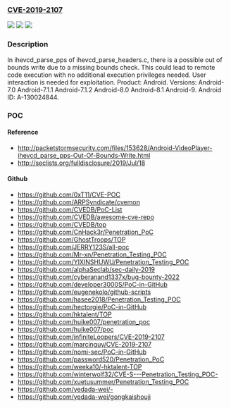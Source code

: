 ### [CVE-2019-2107](https://cve.mitre.org/cgi-bin/cvename.cgi?name=CVE-2019-2107)
![](https://img.shields.io/static/v1?label=Product&message=Android&color=blue)
![](https://img.shields.io/static/v1?label=Version&message=n%2Fa&color=blue)
![](https://img.shields.io/static/v1?label=Vulnerability&message=Remote%20code%20execution&color=brighgreen)

### Description

In ihevcd_parse_pps of ihevcd_parse_headers.c, there is a possible out of bounds write due to a missing bounds check. This could lead to remote code execution with no additional execution privileges needed. User interaction is needed for exploitation. Product: Android. Versions: Android-7.0 Android-7.1.1 Android-7.1.2 Android-8.0 Android-8.1 Android-9. Android ID: A-130024844.

### POC

#### Reference
- http://packetstormsecurity.com/files/153628/Android-VideoPlayer-ihevcd_parse_pps-Out-Of-Bounds-Write.html
- http://seclists.org/fulldisclosure/2019/Jul/18

#### Github
- https://github.com/0xT11/CVE-POC
- https://github.com/ARPSyndicate/cvemon
- https://github.com/CVEDB/PoC-List
- https://github.com/CVEDB/awesome-cve-repo
- https://github.com/CVEDB/top
- https://github.com/CnHack3r/Penetration_PoC
- https://github.com/GhostTroops/TOP
- https://github.com/JERRY123S/all-poc
- https://github.com/Mr-xn/Penetration_Testing_POC
- https://github.com/YIXINSHUWU/Penetration_Testing_POC
- https://github.com/alphaSeclab/sec-daily-2019
- https://github.com/cyberanand1337x/bug-bounty-2022
- https://github.com/developer3000S/PoC-in-GitHub
- https://github.com/eugenekolo/github-scripts
- https://github.com/hasee2018/Penetration_Testing_POC
- https://github.com/hectorgie/PoC-in-GitHub
- https://github.com/hktalent/TOP
- https://github.com/huike007/penetration_poc
- https://github.com/huike007/poc
- https://github.com/infiniteLoopers/CVE-2019-2107
- https://github.com/marcinguy/CVE-2019-2107
- https://github.com/nomi-sec/PoC-in-GitHub
- https://github.com/password520/Penetration_PoC
- https://github.com/weeka10/-hktalent-TOP
- https://github.com/winterwolf32/CVE-S---Penetration_Testing_POC-
- https://github.com/xuetusummer/Penetration_Testing_POC
- https://github.com/yedada-wei/-
- https://github.com/yedada-wei/gongkaishouji


